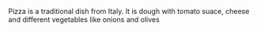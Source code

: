 Pizza is a traditional dish from Italy. 
It is dough with tomato suace, cheese and different vegetables like onions and olives